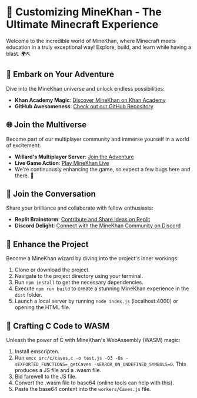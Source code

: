 # 🌟 Customizing MineKhan - The Ultimate Minecraft Experience

Welcome to the incredible world of MineKhan, where Minecraft meets education in a truly exceptional way! Explore, build, and learn while having a blast. 🌍⛏️

## 🚀 Embark on Your Adventure

Dive into the MineKhan universe and unlock endless possibilities:

- **Khan Academy Magic**: [Discover MineKhan on Khan Academy](https://www.khanacademy.org/computer-programming/minekhan/5647155001376768)
- **GitHub Awesomeness**: [Check out our GitHub Repository](https://willard21.github.io/MineKhan/dist/)

## 🌐 Join the Multiverse

Become part of our multiplayer community and immerse yourself in a world of excitement:

- **Willard's Multiplayer Server**: [Join the Adventure](https://willard.fun/login)
- **Live Game Action**: [Play MineKhan Live](https://willard.fun/minekhan)
- We're continuously enhancing the game, so expect a few bugs here and there. 🐛

## 💬 Join the Conversation

Share your brilliance and collaborate with fellow enthusiasts:

- **Replit Brainstorm**: [Contribute and Share Ideas on Replit](https://repl.it/talk/share/MineKhan-Minecraft-for-Khan-Academy/87382)
- **Discord Delight**: [Connect with the MineKhan Community on Discord](https://discord.gg/j3SzCQU)

## 🌟 Enhance the Project

Become a MineKhan wizard by diving into the project's inner workings:

1. Clone or download the project.
2. Navigate to the project directory using your terminal.
3. Run `npm install` to get the necessary dependencies.
4. Execute `npm run build` to create a stunning MineKhan experience in the `dist` folder.
5. Launch a local server by running `node index.js` (localhost:4000) or opening the HTML file.

## 🔨 Crafting C Code to WASM

Unleash the power of C with MineKhan's WebAssembly (WASM) magic:

1. Install emscripten.
2. Run `emcc src/c/caves.c -o test.js -O3 -Os -sEXPORTED_FUNCTIONS=_getCaves -sERROR_ON_UNDEFINED_SYMBOLS=0`. This produces a JS file and a .wasm file.
3. Bid farewell to the JS file.
4. Convert the .wasm file to base64 (online tools can help with this).
5. Paste the base64 content into the `workers/Caves.js` file.
